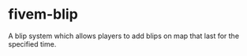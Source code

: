 # fivem-blip
 A blip system which allows players to add blips on map that last for the specified time.
